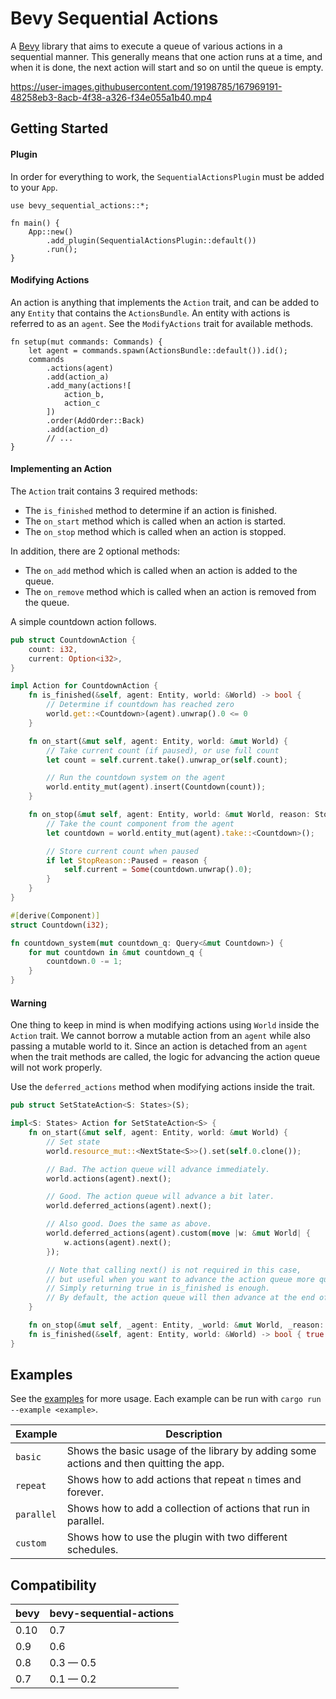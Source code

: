 # Bevy Sequential Actions

A [Bevy](https://bevyengine.org) library that aims to execute a queue of various actions in a sequential manner.
This generally means that one action runs at a time, and when it is done,
the next action will start and so on until the queue is empty.

https://user-images.githubusercontent.com/19198785/167969191-48258eb3-8acb-4f38-a326-f34e055a1b40.mp4

## Getting Started

#### Plugin

In order for everything to work, the `SequentialActionsPlugin` must be added to your `App`.

```rust,no_run
use bevy_sequential_actions::*;

fn main() {
    App::new()
        .add_plugin(SequentialActionsPlugin::default())
        .run();
}
```

#### Modifying Actions

An action is anything that implements the `Action` trait,
and can be added to any `Entity` that contains the `ActionsBundle`.
An entity with actions is referred to as an `agent`.
See the `ModifyActions` trait for available methods.

```rust,no_run
fn setup(mut commands: Commands) {
    let agent = commands.spawn(ActionsBundle::default()).id();
    commands
        .actions(agent)
        .add(action_a)
        .add_many(actions![
            action_b,
            action_c
        ])
        .order(AddOrder::Back)
        .add(action_d)
        // ...
}
```

#### Implementing an Action

The `Action` trait contains 3 required methods:

* The `is_finished` method to determine if an action is finished.
* The `on_start` method which is called when an action is started.
* The `on_stop` method which is called when an action is stopped.

In addition, there are 2 optional methods:

* The `on_add` method which is called when an action is added to the queue.
* The `on_remove` method which is called when an action is removed from the queue.

A simple countdown action follows.

```rust
pub struct CountdownAction {
    count: i32,
    current: Option<i32>,
}

impl Action for CountdownAction {
    fn is_finished(&self, agent: Entity, world: &World) -> bool {
        // Determine if countdown has reached zero
        world.get::<Countdown>(agent).unwrap().0 <= 0
    }

    fn on_start(&mut self, agent: Entity, world: &mut World) {
        // Take current count (if paused), or use full count
        let count = self.current.take().unwrap_or(self.count);

        // Run the countdown system on the agent
        world.entity_mut(agent).insert(Countdown(count));
    }

    fn on_stop(&mut self, agent: Entity, world: &mut World, reason: StopReason) {
        // Take the count component from the agent
        let countdown = world.entity_mut(agent).take::<Countdown>();

        // Store current count when paused
        if let StopReason::Paused = reason {
            self.current = Some(countdown.unwrap().0);
        }
    }
}

#[derive(Component)]
struct Countdown(i32);

fn countdown_system(mut countdown_q: Query<&mut Countdown>) {
    for mut countdown in &mut countdown_q {
        countdown.0 -= 1;
    }
}
```

#### Warning

One thing to keep in mind is when modifying actions using `World` inside the `Action` trait.
We cannot borrow a mutable action from an `agent` while also passing a mutable world to it.
Since an action is detached from an `agent` when the trait methods are called,
the logic for advancing the action queue will not work properly.

Use the `deferred_actions` method when modifying actions inside the trait.

```rust
pub struct SetStateAction<S: States>(S);

impl<S: States> Action for SetStateAction<S> {
    fn on_start(&mut self, agent: Entity, world: &mut World) {
        // Set state
        world.resource_mut::<NextState<S>>().set(self.0.clone());

        // Bad. The action queue will advance immediately.
        world.actions(agent).next();

        // Good. The action queue will advance a bit later.
        world.deferred_actions(agent).next();

        // Also good. Does the same as above.
        world.deferred_actions(agent).custom(move |w: &mut World| {
            w.actions(agent).next();
        });

        // Note that calling next() is not required in this case,
        // but useful when you want to advance the action queue more quickly.
        // Simply returning true in is_finished is enough.
        // By default, the action queue will then advance at the end of the frame.
    }

    fn on_stop(&mut self, _agent: Entity, _world: &mut World, _reason: StopReason) {}
    fn is_finished(&self, agent: Entity, world: &World) -> bool { true }
}
```

## Examples

See the [examples](examples/) for more usage.
Each example can be run with `cargo run --example <example>`.

| Example | Description |
| ------- | ----------- |
| `basic` | Shows the basic usage of the library by adding some actions and then quitting the app. |
| `repeat` | Shows how to add actions that repeat `n` times and forever. |
| `parallel` | Shows how to add a collection of actions that run in parallel. |
| `custom` | Shows how to use the plugin with two different schedules. |

## Compatibility

| bevy | bevy-sequential-actions |
| ---- | ----------------------- |
| 0.10 | 0.7                     |
| 0.9  | 0.6                     |
| 0.8  | 0.3 — 0.5               |
| 0.7  | 0.1 — 0.2               |

